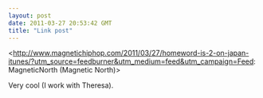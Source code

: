 ```yaml
---
layout: post
date: 2011-03-27 20:53:42 GMT
title: "Link post"
---
```

<http://www.magnetichiphop.com/2011/03/27/homeword-is-2-on-japan-itunes/?utm_source=feedburner&utm_medium=feed&utm_campaign=Feed: MagneticNorth (Magnetic North)>

<p>Very cool (I work with Theresa).</p> 